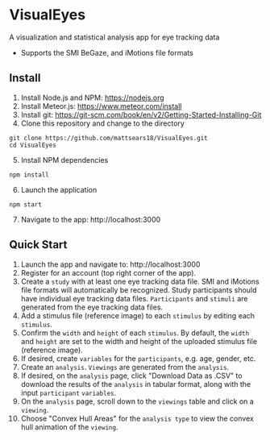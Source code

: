 # VisualEyes
A visualization and statistical analysis app for eye tracking data
- Supports the SMI BeGaze, and iMotions file formats

## Install
1. Install Node.js and NPM: https://nodejs.org
2. Install Meteor.js: https://www.meteor.com/install
3. Install git: https://git-scm.com/book/en/v2/Getting-Started-Installing-Git
4. Clone this repository and change to the directory
```
git clone https://github.com/mattsears18/VisualEyes.git
cd VisualEyes
```
5. Install NPM dependencies
```
npm install
```
6. Launch the application
```
npm start
```
7. Navigate to the app: http://localhost:3000

## Quick Start
1. Launch the app and navigate to: http://localhost:3000
2. Register for an account (top right corner of the app).
3. Create a `study` with at least one eye tracking data file. SMI and iMotions file formats will automatically be recognized. Study participants should have individual eye tracking data files. `Participants` and `stimuli` are generated from the eye tracking data files.
4. Add a stimulus file (reference image) to each `stimulus` by editing each `stimulus`.
5. Confirm the `width` and `height` of each `stimulus`. By default, the `width` and `height` are set to the width and height of the uploaded stimulus file (reference image).
6. If desired, create `variables` for the `participants`, e.g. age, gender, etc.
7. Create an `analysis`. `Viewings` are generated from the `analysis`.
8. If desired, on the `analysis` page, click "Download Data as .CSV" to download the results of the `analysis` in tabular format, along with the input `participant` `variables`.
9. On the `analysis` page, scroll down to the `viewings` table and click on a `viewing`.
10. Choose "Convex Hull Areas" for the `analysis type` to view the convex hull animation of the `viewing`.
